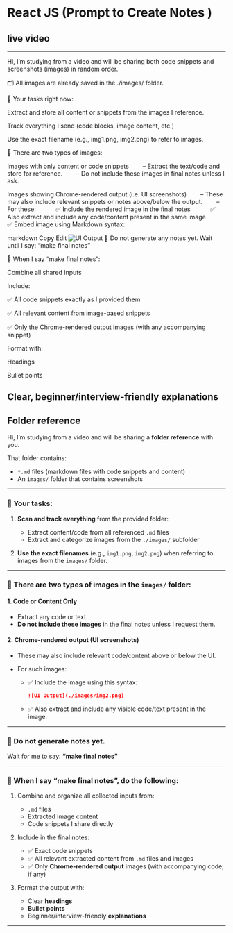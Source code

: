 # React JS (Prompt to Create Notes )
## live video
---
Hi, I’m studying from a video and will be sharing both code snippets and screenshots (images) in random order.

🗂️ All images are already saved in the ./images/ folder.

🔄 Your tasks right now:

Extract and store all content or snippets from the images I reference.

Track everything I send (code blocks, image content, etc.)

Use the exact filename (e.g., img1.png, img2.png) to refer to images.

📌 There are two types of images:

Images with only content or code snippets
  – Extract the text/code and store for reference.
  – Do not include these images in final notes unless I ask.

Images showing Chrome-rendered output (i.e. UI screenshots)
  – These may also include relevant snippets or notes above/below the output.
  – For these:
   ✅ Include the rendered image in the final notes
   ✅ Also extract and include any code/content present in the same image
   ✅ Embed image using Markdown syntax:

markdown
Copy
Edit
![UI Output](./images/img2.png)
🛑 Do not generate any notes yet.
Wait until I say: “make final notes”

📝 When I say “make final notes”:

Combine all shared inputs

Include:

✅ All code snippets exactly as I provided them

✅ All relevant content from image-based snippets

✅ Only the Chrome-rendered output images (with any accompanying snippet)

Format with:

Headings

Bullet points

Clear, beginner/interview-friendly explanations
---
## Folder reference

Hi, I’m studying from a video and will be sharing a **folder reference** with you.

That folder contains:

* `*.md` files (markdown files with code snippets and content)
* An `images/` folder that contains screenshots

---

### 🔄 Your tasks:

1. **Scan and track everything** from the provided folder:

   * Extract content/code from all referenced `.md` files
   * Extract and categorize images from the `./images/` subfolder

2. **Use the exact filenames** (e.g., `img1.png`, `img2.png`) when referring to images from the `images/` folder.

---

### 📌 There are two types of images in the `images/` folder:

#### 1. **Code or Content Only**

* Extract any code or text.
* **Do not include these images** in the final notes unless I request them.

#### 2. **Chrome-rendered output (UI screenshots)**

* These may also include relevant code/content above or below the UI.
* For such images:

  * ✅ Include the image using this syntax:

    ```markdown
    ![UI Output](./images/img2.png)
    ```
  * ✅ Also extract and include any visible code/text present in the image.

---

### 🛑 Do not generate notes yet.

Wait for me to say: **“make final notes”**

---

### 📝 When I say **“make final notes”**, do the following:

1. Combine and organize all collected inputs from:

   * `.md` files
   * Extracted image content
   * Code snippets I share directly

2. Include in the final notes:

   * ✅ Exact code snippets
   * ✅ All relevant extracted content from `.md` files and images
   * ✅ Only **Chrome-rendered output** images (with accompanying code, if any)

3. Format the output with:

   * Clear **headings**
   * **Bullet points**
   * Beginner/interview-friendly **explanations**

---
